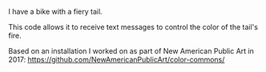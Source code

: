 I have a bike with a fiery tail.

This code allows it to receive text messages to control the color of the tail's fire.

Based on an installation I worked on as part of New American Public Art in 2017: https://github.com/NewAmericanPublicArt/color-commons/
